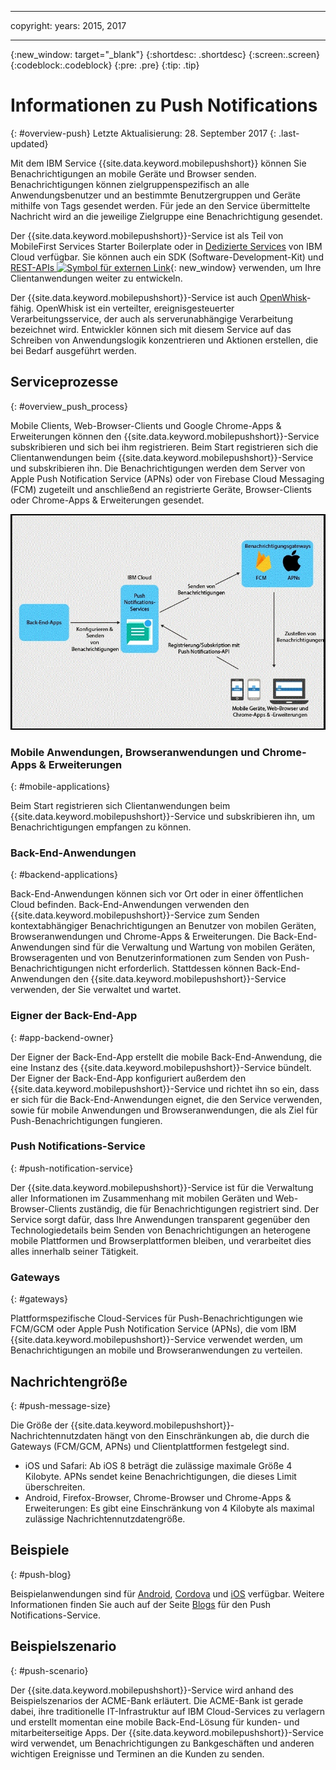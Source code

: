 ----

copyright:
 years: 2015, 2017

---

{:new_window: target="_blank"}
{:shortdesc: .shortdesc}
{:screen:.screen}
{:codeblock:.codeblock}
{:pre: .pre}
{:tip: .tip}

# Informationen zu Push Notifications 
{: #overview-push}
Letzte Aktualisierung: 28. September 2017
{: .last-updated}

Mit dem IBM Service {{site.data.keyword.mobilepushshort}} können Sie Benachrichtigungen an mobile Geräte und Browser senden. Benachrichtigungen können zielgruppenspezifisch an alle Anwendungsbenutzer und an bestimmte Benutzergruppen und Geräte mithilfe von Tags gesendet werden. Für jede an den Service übermittelte Nachricht wird an die jeweilige Zielgruppe eine Benachrichtigung gesendet.


Der {{site.data.keyword.mobilepushshort}}-Service ist als Teil von MobileFirst Services Starter Boilerplate oder in [Dedizierte Services](/docs/dedicated/index.html) von IBM Cloud verfügbar.  Sie können auch ein SDK (Software-Development-Kit) und [REST-APIs ![Symbol für externen Link](../../icons/launch-glyph.svg "Symbol für externen Link")](https://mobile.{DomainName}/imfpush/){: new_window} verwenden, um Ihre Clientanwendungen weiter zu entwickeln.


Der {{site.data.keyword.mobilepushshort}}-Service ist auch [OpenWhisk](/docs/openwhisk/index.html)-fähig. OpenWhisk ist ein verteilter, ereignisgesteuerter Verarbeitungsservice, der auch als serverunabhängige Verarbeitung bezeichnet wird. Entwickler können sich mit diesem Service auf das Schreiben von Anwendungslogik konzentrieren und Aktionen erstellen, die bei Bedarf ausgeführt werden.


## Serviceprozesse
{: #overview_push_process}

Mobile Clients, Web-Browser-Clients und Google Chrome-Apps & Erweiterungen können den {{site.data.keyword.mobilepushshort}}-Service subskribieren und sich bei ihm registrieren. Beim Start registrieren sich die Clientanwendungen beim {{site.data.keyword.mobilepushshort}}-Service und subskribieren ihn. Die Benachrichtigungen werden dem Server von Apple Push Notification Service (APNs) oder von Firebase Cloud Messaging (FCM) zugeteilt und anschließend an registrierte Geräte, Browser-Clients oder Chrome-Apps & Erweiterungen gesendet.

![Überblick über den Push-Service](images/overview.jpg)


### Mobile Anwendungen, Browseranwendungen und Chrome-Apps & Erweiterungen
{: #mobile-applications}

Beim Start registrieren sich Clientanwendungen beim {{site.data.keyword.mobilepushshort}}-Service und subskribieren ihn, um Benachrichtigungen empfangen zu können.

### Back-End-Anwendungen
{: #backend-applications}

Back-End-Anwendungen können sich vor Ort oder in einer öffentlichen Cloud befinden. Back-End-Anwendungen verwenden den {{site.data.keyword.mobilepushshort}}-Service zum Senden kontextabhängiger Benachrichtigungen an Benutzer von mobilen Geräten, Browseranwendungen und Chrome-Apps & Erweiterungen. Die Back-End-Anwendungen sind für die Verwaltung und Wartung von mobilen Geräten, Browseragenten und von Benutzerinformationen zum Senden von Push-Benachrichtigungen nicht erforderlich. Stattdessen können Back-End-Anwendungen den {{site.data.keyword.mobilepushshort}}-Service verwenden, der Sie verwaltet und wartet.

### Eigner der Back-End-App
{: #app-backend-owner}

Der Eigner der Back-End-App erstellt die mobile Back-End-Anwendung, die eine Instanz des {{site.data.keyword.mobilepushshort}}-Service bündelt. Der Eigner der Back-End-App konfiguriert außerdem den {{site.data.keyword.mobilepushshort}}-Service und richtet ihn so ein, dass er sich für die Back-End-Anwendungen eignet, die den Service verwenden, sowie für mobile Anwendungen und Browseranwendungen, die als Ziel für Push-Benachrichtigungen fungieren.

### Push Notifications-Service
{: #push-notification-service}

Der {{site.data.keyword.mobilepushshort}}-Service ist für die Verwaltung aller Informationen im Zusammenhang mit mobilen Geräten und Web-Browser-Clients zuständig, die für Benachrichtigungen registriert sind. Der Service sorgt dafür, dass Ihre Anwendungen transparent gegenüber den Technologiedetails beim Senden von Benachrichtigungen an heterogene mobile Plattformen und Browserplattformen bleiben, und verarbeitet dies alles innerhalb seiner Tätigkeit.

### Gateways
{: #gateways}

Plattformspezifische Cloud-Services für Push-Benachrichtigungen wie FCM/GCM oder Apple Push Notification Service (APNs), die vom IBM {{site.data.keyword.mobilepushshort}}-Service verwendet werden, um Benachrichtigungen an mobile und Browseranwendungen zu verteilen.

## Nachrichtengröße
{: #push-message-size}

Die Größe der {{site.data.keyword.mobilepushshort}}-Nachrichtennutzdaten hängt von den Einschränkungen ab, die durch die Gateways (FCM/GCM, APNs) und Clientplattformen festgelegt sind. 

- iOS und Safari: Ab iOS 8 beträgt die zulässige maximale Größe 4 Kilobyte. APNs sendet keine Benachrichtigungen, die dieses Limit überschreiten.
- Android, Firefox-Browser, Chrome-Browser und Chrome-Apps & Erweiterungen: Es gibt eine Einschränkung von 4 Kilobyte als maximal zulässige Nachrichtennutzdatengröße.

## Beispiele
{: #push-blog}

Beispielanwendungen sind für [Android](https://github.com/ibm-bluemix-mobile-services/bms-samples-android-hellopush/), [Cordova](https://github.com/ibm-bluemix-mobile-services/bms-samples-cordova-hellopush) und [iOS](https://github.com/ibm-bluemix-mobile-services/bms-samples-swift-hellopush) verfügbar.
Weitere Informationen finden Sie auch auf der Seite [Blogs](http://push-notification-service.mybluemix.net/) für den Push Notifications-Service.  


## Beispielszenario 
{: #push-scenario}

Der {{site.data.keyword.mobilepushshort}}-Service wird anhand des Beispielszenarios der ACME-Bank erläutert. Die ACME-Bank ist gerade dabei, ihre traditionelle IT-Infrastruktur auf IBM Cloud-Services zu verlagern und erstellt momentan eine mobile Back-End-Lösung für kunden- und mitarbeiterseitige Apps. Der {{site.data.keyword.mobilepushshort}}-Service wird verwendet, um Benachrichtigungen zu Bankgeschäften und anderen wichtigen Ereignisse und Terminen an die Kunden zu senden.


